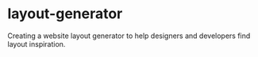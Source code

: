 # layout-generator

Creating a website layout generator to help designers and developers find layout inspiration.
